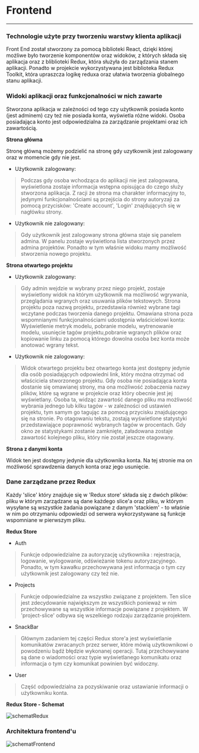 # Frontend

---

### Technologie użyte przy tworzeniu warstwy klienta aplikacji

Front End został stworzony za pomocą biblioteki React, dzięki której możliwe było tworzenie komponentów oraz widoków, z których
składa się aplikacja oraz z bliblioteki Redux, która służyła do zarządzania stanem aplikacji. Ponadto w projekcie wykorzystywana jest biblioteka Redux Toolkit, która upraszcza logikę reduxa oraz ułatwia tworzenia globalnego stanu aplikacji.

### Widoki aplikacji oraz funkcjonalności w nich zawarte

Stworzona aplikacja w zależności od tego czy użytkownik posiada konto (jest adminem) czy też nie posiada konta, wyświetla różne widoki. Osoba posiadająca konto jest odpowiedzialna za zarządzanie projektami oraz ich zawartością.

**Strona główna**

Stronę główną możemy podzielić na stronę gdy uzytkownik jest zalogowany oraz w momencie gdy nie jest.

* Użytkownik zalogowany:
>Podczas gdy osoba wchodząca do aplikacji nie jest zalogowana, wyświetlona zostaje informacja wstępna opisująca 
>do czego służy stworzona aplikacja. Z racji że strona ma charakter informacyjny to, jedynymi funkcjonalnościami są
>przejścia do strony autoryzaji za pomocą przycisków: 'Create account', 'Login' znajdujących się w nagłówku strony.
>
* Użytkownik nie zalogowany:
>Gdy użytkownik jest zalogowany strona główna staje się panelem admina. W panelu zostaje wyświetlona lista stworzonych 
>przez admina projektów. Ponadto w tym właśnie widoku mamy możliwość stworzenia nowego projektu.
	
**Strona otwartego projektu**

* Użytkownik zalogowany:
>Gdy admin wejdzie w wybrany przez niego projekt, zostaje wyświetlony widok na którym użytkownik ma możliwość wgrywania, 
>przeglądania wgranych oraz usuwania plików tekstowych. Strona projektu poza nazwą projektu, przedstawia również wybrane 
>tagi wczytane podczas tworzenia danego projektu. Omawiana strona poza wspomnianymi funkcjonalnościami udostępnia właścicielowi 
>konta: Wyświetlenie metryk modelu, pobranie modelu, wytrenowanie modelu, usunięcie tagów projektu,pobranie wgranych 
>plików oraz kopiowanie linku za pomocą którego dowolna osoba bez konta może anotować wgrany tekst. 

* Użytkownik nie zalogowany:
>Widok otwartego projektu bez otwartego konta jest dostępny jedynie dla osób posiadających odpowiedni link, który można 
>otrzymać od właściciela stworzonego projektu. Gdy osoba nie posiadająca konta dostanie się omawianej strony, ma ona możliwość 
>zobaczenia nazwy plików, które są wgrane w projekcie oraz który obecnie jest jej wyświetlany. Osoba ta, widząc zawartość danego 
>pliku ma możliwość wybrania jednego lub kilku tagów - w zależności od ustawień projektu, tym samym go tagując za pomocą przycisku 
>znajdującego się na stronie. Po otagowaniu tekstu, zostają wyświetlone statystyki przedstawiające poprawność wybranych tagów w procentach. 
>Gdy okno ze statystykami zostanie zamknięte, załadowana zostaje zawartość kolejnego pliku, który nie został jeszcze otagowany.

**Strona z danymi konta**

Widok ten jest dostępny jedynie dla użytkownika konta. Na tej stronie ma on możliwość sprawdzenia danych konta oraz jego usunięcie.

### Dane zarządzane przez Redux
Każdy 'slice' który znajduje się w 'Redux store' składa się z dwóch plików: pliku w którym zarządzane
są dane każdego slice'a oraz pliku, w którym wysyłane są wszystkie żadania powiązane z danym 'stackiem' - to właśnie w nim po otrzymaniu
odpowiedzi od serwera wykorzystywane są funkcje wspomniane w pierwszym pliku.

**Redux Store**

* Auth
>Funkcje odpowiedzialne za autoryzację użytkownika : rejestracja, logowanie, wylogowanie, odświeżanie tokenu autoryzacyjnego. 
>Ponadto, w tym kawałku przechowywana jest informacja o tym czy użytkownik jest zalogowany czy też nie.

* Projects
>Funkcje odpowiedzialne za wszystko związane z projektem. Ten slice jest zdecydowanie największym ze wszystkich ponieważ w nim 
>przechowywane są wszystkie informacje powiązane z projektem. W 'project-slice' odbywa się wszelkiego rodzaju zarządzanie projektem.

* SnackBar
>Głównym zadaniem tej części Redux store'a jest wyświetlanie komunikatów zwracanych przez serwer, które mówią użytkownikowi o 
>powodzeniu bądź błędzie wykonanej operacji. Tutaj przechowywane są dane o wiadomości oraz typie wyświetlanego komunikatu oraz 
>informacja o tym czy komunikat powinien być widoczny. 

* User
>Część odpowiedzialna za pozyskiwanie oraz ustawianie informacji o użytkowniku konta. 

**Redux Store - Schemat**

![schematRedux](https://user-images.githubusercontent.com/65126274/172253725-1c7f590d-c03e-41f1-a18f-534614dc9a0d.svg)


### Architektura frontend'u

![schematFrontend](https://user-images.githubusercontent.com/65126274/172253048-1cc23c4d-0372-4f6e-bdc0-7025da356fa1.svg)

